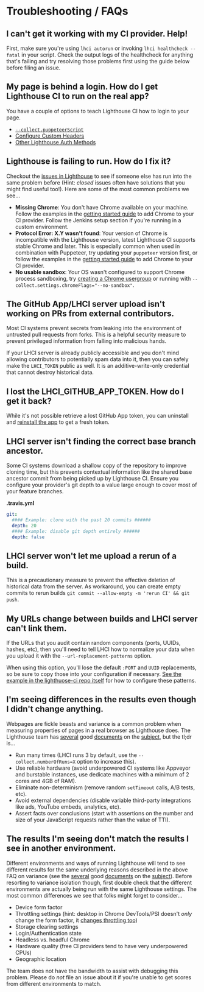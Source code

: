 # Troubleshooting / FAQs

## I can't get it working with my CI provider. Help!

First, make sure you're using `lhci autorun` or invoking `lhci healthcheck --fatal` in your script. Check the output logs of the healthcheck for anything that's failing and try resolving those problems first using the guide below before filing an issue.

## My page is behind a login. How do I get Lighthouse CI to run on the real app?

You have a couple of options to teach Lighthouse CI how to login to your page.

- [`--collect.puppeteerScript`](./configuration.md#puppeteerscript)
- [Configure Custom Headers](./configuration.md#page-behind-authentication)
- [Other Lighthouse Auth Methods](https://github.com/GoogleChrome/lighthouse/blob/v5.6.0/docs/authenticated-pages.md)

## Lighthouse is failing to run. How do I fix it?

Checkout the [issues in Lighthouse](https://github.com/GoogleChrome/lighthouse/issues) to see if someone else has run into the same problem before (Hint: _closed_ issues often have solutions that you might find useful too!). Here are some of the most common problems we see...

- **Missing Chrome**: You don't have Chrome available on your machine. Follow the examples in the [getting started guide](./getting-started.md#collect-lighthouse-results) to add Chrome to your CI provider. Follow the Jenkins setup section if you're running in a custom environment.
- **Protocol Error: X.Y wasn't found**: Your version of Chrome is incompatible with the Lighthouse version, latest Lighthouse CI supports stable Chrome and later. This is especially common when used in combination with Puppeteer, try updating your `puppeteer` version first, or follow the examples in the [getting started guide](./getting-started.md#collect-lighthouse-results) to add Chrome to your CI provider.
- **No usable sandbox**: Your OS wasn't configured to support Chrome process sandboxing, try [creating a Chrome usergroup](https://github.com/GoogleChromeLabs/lighthousebot/blob/a4bfc0857741c1cd6bde9ded967971fd27254ed6/builder/Dockerfile#L35-L40) or running with `--collect.settings.chromeFlags="--no-sandbox"`.

## The GitHub App/LHCI server upload isn't working on PRs from external contributors.

Most CI systems prevent secrets from leaking into the environment of untrusted pull requests from forks. This is a helpful security measure to prevent privileged information from falling into malicious hands.

If your LHCI server is already publicly accessible and you don't mind allowing contributors to potentially spam data into it, then you can safely make the `LHCI_TOKEN` public as well. It is an additive-write-only credential that cannot destroy historical data.

## I lost the LHCI_GITHUB_APP_TOKEN. How do I get it back?

While it's not possible retrieve a lost GitHub App token, you can uninstall and [reinstall the app](https://github.com/apps/lighthouse-ci) to get a fresh token.

## LHCI server isn't finding the correct base branch ancestor.

Some CI systems download a shallow copy of the repository to improve cloning time, but this prevents contextual information like the shared base ancestor commit from being picked up by Lighthouse CI. Ensure you configure your provider's git depth to a value large enough to cover most of your feature branches.

**.travis.yml**

```yaml
git:
  #### Example: clone with the past 20 commits ######
  depth: 20
  #### Example: disable git depth entirely ######
  depth: false
```

## LHCI server won't let me upload a rerun of a build.

This is a precautionary measure to prevent the effective deletion of historical data from the server. As workaround, you can create empty commits to rerun builds `git commit --allow-empty -m 'rerun CI' && git push`.

## My URLs change between builds and LHCI server can't link them.

If the URLs that you audit contain random components (ports, UUIDs, hashes, etc), then you'll need to tell LHCI how to normalize your data when you upload it with the `--url-replacement-patterns` option.

When using this option, you'll lose the default `:PORT` and `UUID` replacements, so be sure to copy those into your configuration if necessary. [See the example in the lighthuose-ci repo itself](https://github.com/GoogleChrome/lighthouse-ci/blob/5485be50406f7b600b679bd447b493b6544b2682/lighthouserc.json#L32-L36) for how to configure these patterns.

## I'm seeing differences in the results even though I didn't change anything.

Webpages are fickle beasts and variance is a common problem when measuring properties of pages in a real browser as Lighthouse does. The Lighthouse team has [several](https://github.com/GoogleChrome/lighthouse/blob/v6.4.1/docs/variability.md) good [documents](https://docs.google.com/document/d/1AujmeKvBhzr-d8IsB7zPeS-vOtxCdw2GnspKpxJ7d_I/edit) on the [subject](https://docs.google.com/document/d/1BqtL-nG53rxWOI5RO0pItSRPowZVnYJ_gBEQCJ5EeUE/edit?usp=sharing), but the tl;dr is...

- Run many times (LHCI runs 3 by default, use the `--collect.numberOfRuns=X` option to increase this).
- Use reliable hardware (avoid underpowered CI systems like Appveyor and burstable instances, use dedicate machines with a minimum of 2 cores and 4GB of RAM).
- Eliminate non-determinism (remove random `setTimeout` calls, A/B tests, etc).
- Avoid external dependencies (disable variable third-party integrations like ads, YouTube embeds, analytics, etc).
- Assert facts over conclusions (start with assertions on the number and size of your JavaScript requests rather than the value of TTI).

## The results I'm seeing don't match the results I see in another environment.

Different environments and ways of running Lighthouse will tend to see different results for the same underlying reasons described in the above FAQ on variance (see the [several](https://github.com/GoogleChrome/lighthouse/blob/v6.4.1/docs/variability.md) good [documents](https://docs.google.com/document/d/1AujmeKvBhzr-d8IsB7zPeS-vOtxCdw2GnspKpxJ7d_I/edit) on the [subject](https://docs.google.com/document/d/1BqtL-nG53rxWOI5RO0pItSRPowZVnYJ_gBEQCJ5EeUE/edit?usp=sharing)). Before resorting to variance isolation though, first double check that the different environments are actually being run with the same Lighthouse settings. The most common differences we see that folks might forget to consider...

- Device form factor
- Throttling settings (hint: desktop in Chrome DevTools/PSI doesn't *only* change the form factor, it [changes throttling too](https://github.com/GoogleChrome/lighthouse/blob/v6.4.1/lighthouse-core/config/lr-desktop-config.js))
- Storage clearing settings
- Login/Authentication state
- Headless vs. headful Chrome
- Hardware quality (free CI providers tend to have very underpowered CPUs)
- Geographic location

The team does not have the bandwidth to assist with debugging this problem. Please do _not_ file an issue about it if you're unable to get scores from different environments to match.
